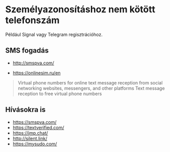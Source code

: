 # Személyazonosításhoz nem kötött telefonszám

Például Signal vagy Telegram regisztrációhoz.

## SMS fogadás

* http://smspva.com/

* https://onlinesim.ru/en
> Virtual phone numbers for online text message reception from social networking websites, messengers, and other platforms
> Text message reception to free virtual phone numbers

## Hívásokra is

* https://smspva.com/
* https://textverified.com/
* https://jmp.chat/
* http://silent.link/
* https://mysudo.com/
